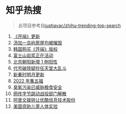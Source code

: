# 知乎热搜

> 此项目参考自[justjavac/zhihu-trending-top-search](https://github.com/justjavac/zhihu-trending-top-search/blob/main/utils.ts)

<!-- BEGIN -->
  <!-- 最后更新时间:Thu Jan 20 2022 05:10:28 GMT+0000 (Coordinated Universal Time) -->
  1. [《开端》更新](https://www.zhihu.com/search?q=开端)
1. [汤加一岛屿房屋均被摧毁](https://www.zhihu.com/search?q=汤加)
1. [韩国购买《开端》版权](https://www.zhihu.com/search?q=韩国购买开端版权)
1. [富士山岩浆正在活动](https://www.zhihu.com/search?q=富士山)
1. [北京朝阳新增 1 例阳性](https://www.zhihu.com/search?q=朝阳疫情)
1. [代号破晓疑抄任天堂大乱斗](https://www.zhihu.com/search?q=代号破晓)
1. [新秦时明月更新](https://www.zhihu.com/search?q=新秦时明月)
1. [2022 年集五福](https://www.zhihu.com/search?q=集五福)
1. [臭氧污染已威胁粮食安全](https://www.zhihu.com/search?q=臭氧污染)
1. [网传字节跳动战投部门解散](https://www.zhihu.com/search?q=字节跳动)
1. [阿里文娱转让优酷信息技术股份](https://www.zhihu.com/search?q=阿里文娱转让优酷股份)
1. [美国资助儿童人体实验](https://www.zhihu.com/search?q=美国资助人体实验)
  <!-- END -->